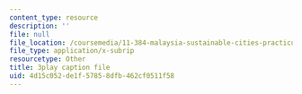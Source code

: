 ```yaml
---
content_type: resource
description: ''
file: null
file_location: /coursemedia/11-384-malaysia-sustainable-cities-practicum-spring-2018/4d15c052de1f57858dfb462cf0511f58_JlKqhxwezkg.vtt
file_type: application/x-subrip
resourcetype: Other
title: 3play caption file
uid: 4d15c052-de1f-5785-8dfb-462cf0511f58
---
```

